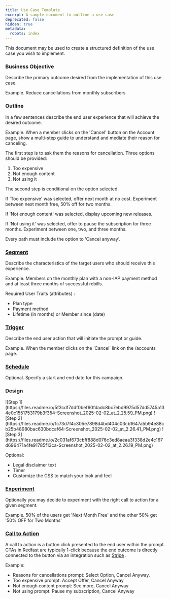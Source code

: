 ```yaml
---
title: Use Case Template
excerpt: A sample document to outline a use case
deprecated: false
hidden: true
metadata:
  robots: index
---
```

This document may be used to create a structured definition of the use case you wish to implement.

### Business Objective

Describe the primary outcome desired from the implementation of this use case.

Example. Reduce cancellations from monthly subscribers

### Outline

In a few sentences describe the end user experience that will achieve the desired outcome.

Example. When a member clicks on the 'Cancel' button on the Account page, show a multi-step guide to understand and mediate their reason for canceling.

The first step is to ask them the reasons for cancellation. Three options should be provided:

1. Too expensive
2. Not enough content
3. Not using it

The second step is conditional on the option selected.

If 'Too expensive' was selected, offer next month at no cost. Experiment between next month free, 50% off for two months.

If 'Not enough content' was selected, display upcoming new releases.

If 'Not using it' was selected, offer to pause the subscription for three months. Experiment between one, two, and three months.

Every path must include the option to 'Cancel anyway'.

### [Segment](/docs/segments#)

Describe the characteristics of the target users who should receive this experience.

Example. Members on the monthly plan with a non-IAP payment method and at least three months of successful rebills.

Required User Traits (attributes) :

* Plan type
* Payment method
* Lifetime (in months) or Member since (date)

### [Trigger](/docs/triggers#/)

Describe the end user action that will initiate the prompt or guide.

Example. When the member clicks on the 'Cancel' link on the /accounts page.

### [Schedule](/docs/schedule-1#/)

Optional. Specify a start and end date for this campaign.

### Design

<Tabs>
  <Tab title="First Step">
    ![Step 1](https://files.readme.io/5f3cdf7ddf0bef60fdadc8bc7ebd9975d57dd5745a134e0c1551753179b3f354-Screenshot_2025-02-02_at_2.25.59_PM.png)
  </Tab>

  <Tab title="Second Step">
    ![Step 2](https://files.readme.io/1c73d7f4c305e7898d4bd404c03cb1647a5b94e88cb25b48980bac630bdcaf64-Screenshot_2025-02-02_at_2.26.41_PM.png)
  </Tab>

  <Tab title="Third Step">
    ![Step 3](https://files.readme.io/2c031af673cbff888d076c3ed8aeaa3f338d2e4c167d696471a4fe91785f13ca-Screenshot_2025-02-02_at_2.26.19_PM.png)
  </Tab>
</Tabs>

Optional:

* Legal disclaimer text
* Timer
* Customize the CSS to match your look and feel

### [Experiment](/docs/create-an-experiment#/)

Optionally you may decide to experiment with the right call to action for a given segment.

Example. 50% of the users get 'Next Month Free' and the other 50% get '50% OFF for Two Months'

### [Call to Action](/docs/actions-1#/)

A call to action is a button click presented to the end user within the prompt. CTAs in Redfast are typically 1-click because the end outcome is directly connected to the button via an integration such as [Stripe](/docs/stripe#/) .

Example:

* Reasons for cancellations prompt: Select Option, Cancel Anyway.
* Too expensive prompt: Accept Offer, Cancel Anyway
* Not enough content prompt: See more, Cancel Anyway
* Not using prompt: Pause my subscription, Cancel Anyway